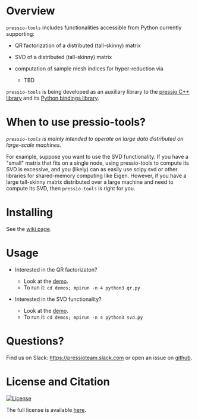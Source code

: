 
# Overview

`pressio-tools` includes functionalities accessible from Python currently supporting:

- QR factorization of a distributed (tall-skinny) matrix

- SVD of a distributed (tall-skinny) matrix

- computation of sample mesh indices for hyper-reduction via

	- TBD

`pressio-tools` is being developed as an auxiliary library to the [pressio C++ library](https://pressio.github.io/pressio/html/index.html) and its [Python bindings library](https://pressio.github.io/pressio4py/html/index.html).

# When to use pressio-tools?

*`pressio-tools` is mainly intended to operate on large data distributed on large-scale machines.*

For example, suppose you want to use the SVD functionality. If you have a "small" matrix that fits on a single node, using pressio-tools to compute its SVD is excessive, and you (likely) can as easily use scipy.svd or other libraries for shared-memory computing like Eigen.
However, if you have a large tall-skinny matrix distributed over a large machine and need to compute its SVD, then `pressio-tools` is right for you.

# Installing
See the [wiki page](https://github.com/Pressio/pressio-tools/wiki/Requirements-and-installation).

# Usage

- Interested in the QR factorizaton?
  - Look at the [demo](https://github.com/Pressio/pressio-tools/blob/master/demos/qr.py).
  - To run it: `cd demos; mpirun -n 4 python3 qr.py`

- Interested in the SVD functionality?
  - Look at the [demo](https://github.com/Pressio/pressio-tools/blob/master/demos/svd.py).
  - To run it: `cd demos; mpirun -n 4 python3 svd.py`

# Questions?
Find us on Slack: https://pressioteam.slack.com or open an issue on [github](https://github.com/Pressio/pressio-tools).

# License and Citation
[![License](https://img.shields.io/badge/License-BSD%203--Clause-blue.svg)](https://opensource.org/licenses/BSD-3-Clause)

The full license is available [here](https://pressio.github.io/various/license/).
